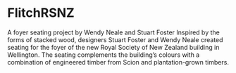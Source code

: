 # FlitchRSNZ
A foyer seating project by Wendy Neale and Stuart Foster
Inspired by the forms of stacked wood, designers Stuart Foster and Wendy Neale created seating for the foyer of the new Royal Society of New Zealand building in Wellington. The seating complements the building’s colours with a combination of engineered timber from Scion and plantation-grown timbers.
